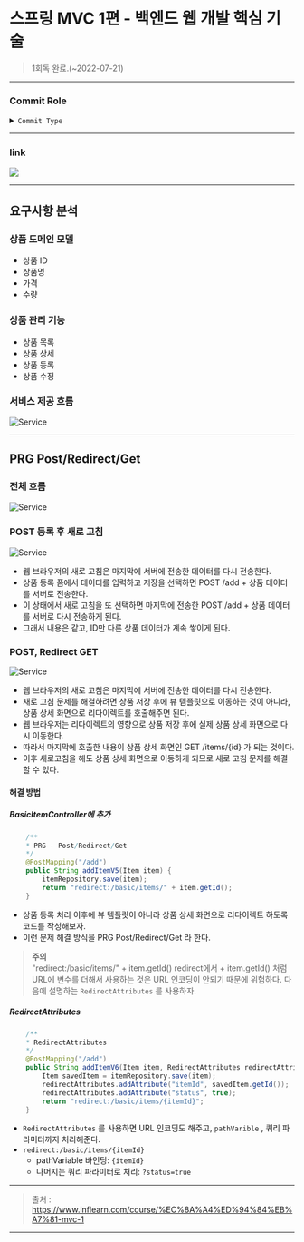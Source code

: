 # 스프링 MVC 1편 - 백엔드 웹 개발 핵심 기술
> 1회독 완료.(~2022-07-21)
--- 
### Commit Role
<details>
  <summary>
    <code>Commit Type</code> 
  </summary>

##### type

- feat : 새로운 기능 추가, 기존의 기능을 요구 사항에 맞추어 수정
- fix : 기능에 대한 버그 수정
- build : 빌드 관련 수정
- chore : 패키지 매니저 수정, 그 외 기타 수정 ex) .gitignore
- ci : CI 관련 설정 수정
- docs : 문서(주석) 수정
- style : 코드 스타일, 포맷팅에 대한 수정
- refactor : 기능의 변화가 아닌 코드 리팩터링 ex) 변수 이름 변경
- test : 테스트 코드 추가/수정
- release : 버전 릴리즈
</details>

---
### link
<a href="https://bit.ly/3uIWT4L"><img src="https://img.shields.io/badge/Notion-000000?style=flat-square&logo=Notion&logoColor=white"/></a>

--- 

## 요구사항 분석

### 상품 도메인 모델
- 상품 ID
- 상품명
- 가격
- 수량

### 상품 관리 기능
- 상품 목록
- 상품 상세
- 상품 등록
- 상품 수정

### 서비스 제공 흐름
![Service](src/main/resources/images/Service.png)

---
## PRG Post/Redirect/Get
### 전체 흐름
![Service](src/main/resources/images/PRG1.png)

### POST 등록 후 새로 고침
![Service](src/main/resources/images/PRG2.png)
- 웹 브라우저의 새로 고침은 마지막에 서버에 전송한 데이터를 다시 전송한다.
- 상품 등록 폼에서 데이터를 입력하고 저장을 선택하면 POST /add + 상품 데이터를 서버로 전송한다.
- 이 상태에서 새로 고침을 또 선택하면 마지막에 전송한 POST /add + 상품 데이터를 서버로 다시 전송하게 된다.
- 그래서 내용은 같고, ID만 다른 상품 데이터가 계속 쌓이게 된다.

### POST, Redirect GET
![Service](src/main/resources/images/PRG3.png)
- 웹 브라우저의 새로 고침은 마지막에 서버에 전송한 데이터를 다시 전송한다.
- 새로 고침 문제를 해결하려면 상품 저장 후에 뷰 템플릿으로 이동하는 것이 아니라, 상품 상세 화면으로 리다이렉트를 호출해주면 된다.
- 웹 브라우저는 리다이렉트의 영향으로 상품 저장 후에 실제 상품 상세 화면으로 다시 이동한다. 
- 따라서 마지막에 호출한 내용이 상품 상세 화면인 GET /items/{id} 가 되는 것이다.
- 이후 새로고침을 해도 상품 상세 화면으로 이동하게 되므로 새로 고침 문제를 해결할 수 있다.

#### 해결 방법
##### BasicItemController에 추가
```java
    /**
    * PRG - Post/Redirect/Get
    */
    @PostMapping("/add")
    public String addItemV5(Item item) {
        itemRepository.save(item);
        return "redirect:/basic/items/" + item.getId();
    }
```
- 상품 등록 처리 이후에 뷰 템플릿이 아니라 상품 상세 화면으로 리다이렉트 하도록 코드를 작성해보자.
- 이런 문제 해결 방식을 PRG Post/Redirect/Get 라 한다.

> **주의** <br/>
> "redirect:/basic/items/" + item.getId() redirect에서 + item.getId() 처럼 URL에 변수를
> 더해서 사용하는 것은 URL 인코딩이 안되기 때문에 위험하다. 다음에 설명하는 `RedirectAttributes` 를
> 사용하자.

##### RedirectAttributes
```java
    /**
    * RedirectAttributes
    */
    @PostMapping("/add")
    public String addItemV6(Item item, RedirectAttributes redirectAttributes) {
        Item savedItem = itemRepository.save(item);
        redirectAttributes.addAttribute("itemId", savedItem.getId());
        redirectAttributes.addAttribute("status", true);
        return "redirect:/basic/items/{itemId}";
    }
```
- `RedirectAttributes` 를 사용하면 URL 인코딩도 해주고, `pathVarible` , 쿼리 파라미터까지 처리해준다.
- `redirect:/basic/items/{itemId}`
   - pathVariable 바인딩: `{itemId}`
   - 나머지는 쿼리 파라미터로 처리: `?status=true`

---
> 출처 : https://www.inflearn.com/course/%EC%8A%A4%ED%94%84%EB%A7%81-mvc-1
---